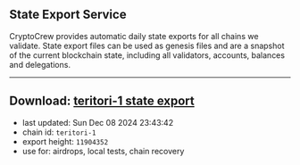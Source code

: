 ## State Export Service
CryptoCrew provides automatic daily state exports for all chains we validate. State export files can be used as genesis files and are a snapshot of the current blockchain state, including all validators, accounts, balances and delegations.

---
**Download: [teritori-1 state export](https://dl-eu2.ccvalidators.com/SERVICE/teritori/teritori-1_export_11904352.json)**
---

- last updated: Sun Dec 08 2024 23:43:42
- chain id: `teritori-1`
- export height: `11904352`
- use for: airdrops, local tests, chain recovery
